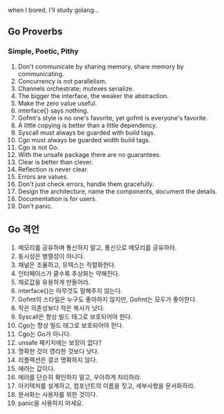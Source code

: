 when I bored, I'll study golang...

## Go Proverbs
### Simple, Poetic, Pithy

1. Don't communicate by sharing memory, share memory by communicating.
2. Concurrency is not parallelism.
3. Channels orchestrate; mutexes serialize.
4. The bigger the interface, the weaker the abstraction.
5. Make the zero value useful.
6. interface{} says nothing.
7. Gofmt's style is no one's favorite, yet gofmt is everyone's favorite.
8. A little copying is better than a little dependency.
9. Syscall must always be guarded with build tags.
10. Cgo must always be guarded width build tags.
11. Cgo is not Go.
12. With the unsafe package there are no guarantees.
13. Clear is better than clever.
14. Reflection is never clear.
15. Errors are values.
16. Don't just check errors, handle them gracefully.
17. Design the architecture, name the components, document the details.
18. Documentation is for users.
19. Don't panic.

## Go 격언

1. 메모리를 공유하며 통신하지 말고, 통신으로 메모리를 공유하라.
2. 동시성은 병렬성이 아니다.
3. 채널은 조율하고, 뮤텍스는 직렬화한다.
4. 인터페이스가 클수록 추상화는 약해진다.
5. 제로값을 유용하게 만들어라.
6. interface{}는 아무것도 말해주지 않는다.
7. Gofmt의 스타일은 누구도 좋아하지 않지만, Gofmt는 모두가 좋아한다.
8. 작은 의존성보다 작은 복사가 낫다.
9. Syscall은 항상 빌드 태그로 보호되어야 한다.
10. Cgo는 항상 빌드 태그로 보호되어야 한다.
11. Cgo는 Go가 아니다.
12. unsafe 패키지에는 보장이 없다?
13. 명확한 것이 영리한 것보다 낫다.
14. 리플렉션은 결코 명확하지 않다.
15. 에러는 값이다.
16. 에러를 단순히 확인하지 말고, 우아하게 처리하라.
17. 아키텍처를 설계하고, 컴포넌트의 이름을 짓고, 세부사항을 문서화하라.
18. 문서화는 사용자를 위한 것이다.
19. panic을 사용하지 마세요.